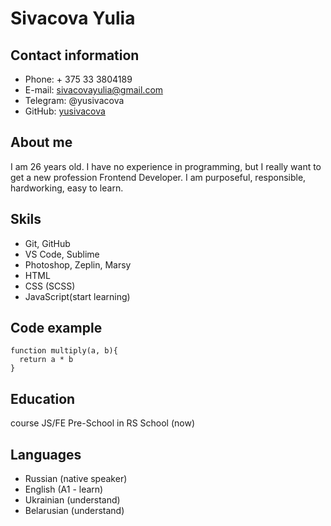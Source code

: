 # Sivacova Yulia
## Contact information
* Phone: + 375 33 3804189
* E-mail: sivacovayulia@gmail.com
* Telegram: @yusivacova
* GitHub: [yusivacova](https://github.com/yusivacova)
## About me
I am 26 years old. I have no experience in programming, but I really want to get a new profession Frontend Developer. I am purposeful, responsible, hardworking, easy to learn.
## Skils
* Git, GitHub
* VS Code, Sublime
* Photoshop, Zeplin, Marsy
* HTML
* CSS (SCSS)
* JavaScript(start learning)
## Code example
```
function multiply(a, b){
  return a * b
}
```
## Education
course JS/FE Pre-School in RS School (now)
## Languages
* Russian (native speaker)
* English (A1 - learn)
* Ukrainian (understand)
* Belarusian (understand)
